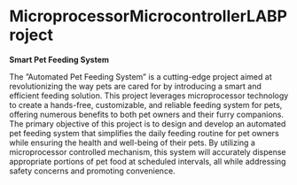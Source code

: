 # MicroprocessorMicrocontrollerLABProject
**Smart Pet Feeding System**


The ”Automated Pet Feeding System” is a cutting-edge
project aimed at revolutionizing the way pets are cared for by
introducing a smart and efficient feeding solution. This project
leverages microprocessor technology to create a hands-free,
customizable, and reliable feeding system for pets, offering
numerous benefits to both pet owners and their furry companions.
The primary objective of this project is to design and
develop an automated pet feeding system that simplifies the
daily feeding routine for pet owners while ensuring the health
and well-being of their pets. By utilizing a microprocessor controlled mechanism, this system will accurately dispense
appropriate portions of pet food at scheduled intervals, all
while addressing safety concerns and promoting convenience.
